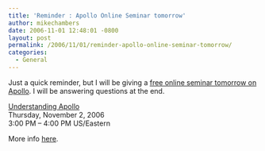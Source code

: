 ```yaml
---
title: 'Reminder : Apollo Online Seminar tomorrow'
author: mikechambers
date: 2006-11-01 12:48:01 -0800
layout: post
permalink: /2006/11/01/reminder-apollo-online-seminar-tomorrow/
categories:
  - General
---
```



Just a quick reminder, but I will be giving a [free online seminar tomorrow on Apollo][1]. I will be answering questions at the end.

[Understanding Apollo][1]  
Thursday, November 2, 2006  
3:00 PM &#8211; 4:00 PM US/Eastern

More info [here][1].

 [1]: http://www.adobe.com/cfusion/event/index.cfm?event=detail&id=648909&loc=en_us